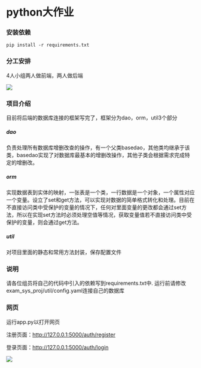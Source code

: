 # python大作业
### 安装依赖
```dos
pip install -r requirements.txt
```
### 分工安排
4人小组两人做前端，两人做后端

![](https://tse3-mm.cn.bing.net/th/id/OIP-C.LBVzOA0WvDhthZCpBMO3PgHaHZ?rs=1&pid=ImgDetMain)

### 项目介绍
目前将后端的数据库连接的框架写完了，框架分为dao，orm，util3个部分
##### dao
负责处理所有数据库增删改查的操作，有一个父类basedao，其他类均继承于该类，basedao实现了对数据库最基本的增删改操作，其他子类会根据需求完成特定的增删改。
##### orm
实现数据表到实体的映射，一张表是一个类，一行数据是一个对象，一个属性对应一个变量。设立了set和get方法，可以实现对数据的简单格式转化和处理。目前在不直接访问类中受保护的变量的情况下，任何对里面变量的更改都会通过set方法，所以在实现set方法时必须处理空值等情况，获取变量值若不直接访问类中受保护的变量，则会通过get方法。
##### util
对项目里面的静态和常用方法封装，保存配置文件

### 说明
请各位组员将自己的代码中引入的依赖写到requirements.txt中.
运行前请修改exam_sys_proj/util/config.yaml连接自己的数据库

### 网页
运行app.py以打开网页

注册页面：http://127.0.0.1:5000/auth/register

登录页面：http://127.0.0.1:5000/auth/login

![](https://p3-pc-sign.douyinpic.com/tos-cn-i-0813/226b9baade6c45058933a63fb6cadcf9~tplv-dy-aweme-images-v2:3000:3000:q75.webp?biz_tag=aweme_images&from=3213915784&s=PackSourceEnum_AWEME_DETAIL&sc=image&se=false&x-expires=1719763200&x-signature=a4becisRjxm%2F%2B%2FjinVd1Z2zPyAY%3D)